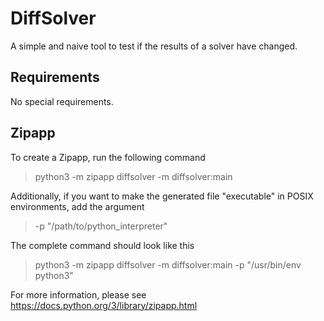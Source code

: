 DiffSolver
===========

A simple and naive tool to test if the results of a solver have changed.

## Requirements ##

No special requirements.

## Zipapp ##

To create a Zipapp, run the following command

> python3 -m zipapp diffsolver -m diffsolver:main

Additionally, if you want to make the generated file "executable" in POSIX
environments, add the argument

> -p "/path/to/python_interpreter"

The complete command should look like this

> python3 -m zipapp diffsolver -m diffsolver:main -p "/usr/bin/env python3"

For more information, please see https://docs.python.org/3/library/zipapp.html
